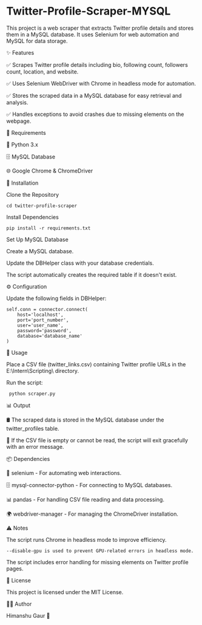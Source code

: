 # Twitter-Profile-Scraper-MYSQL
This project is a web scraper that extracts Twitter profile details and stores them in a MySQL database. It uses Selenium for web automation and MySQL for data storage.

✨ Features

✅ Scrapes Twitter profile details including bio, following count, followers count, location, and website.

✅ Uses Selenium WebDriver with Chrome in headless mode for automation.

✅ Stores the scraped data in a MySQL database for easy retrieval and analysis.

✅ Handles exceptions to avoid crashes due to missing elements on the webpage.

📌 Requirements

🐍 Python 3.x

🗄️ MySQL Database

🌐 Google Chrome & ChromeDriver

🔧 Installation

Clone the Repository

 ```git clone https://github.com/yourusername/twitter-profile-scraper.git
 cd twitter-profile-scraper
```

Install Dependencies

 `pip install -r requirements.txt`

Set Up MySQL Database

Create a MySQL database.

Update the DBHelper class with your database credentials.

The script automatically creates the required table if it doesn't exist.

⚙️ Configuration

Update the following fields in DBHelper:
```
self.conn = connector.connect(
    host='localhost', 
    port='port_number', 
    user='user_name', 
    password='password', 
    database='database_name'
)
```
🚀 Usage

Place a CSV file (twitter_links.csv) containing Twitter profile URLs in the E:\Intern\Scripting\ directory.

Run the script:

` python scraper.py`

📊 Output

🛢️ The scraped data is stored in the MySQL database under the twitter_profiles table.

📂 If the CSV file is empty or cannot be read, the script will exit gracefully with an error message.

📦 Dependencies

🔗 selenium - For automating web interactions.

🗄️ mysql-connector-python - For connecting to MySQL databases.

📊 pandas - For handling CSV file reading and data processing.

🌍 webdriver-manager - For managing the ChromeDriver installation.

⚠️ Notes

The script runs Chrome in headless mode to improve efficiency.

`--disable-gpu is used to prevent GPU-related errors in headless mode.`

The script includes error handling for missing elements on Twitter profile pages.

📜 License

This project is licensed under the MIT License.

👨‍💻 Author

Himanshu Gaur 🚀
